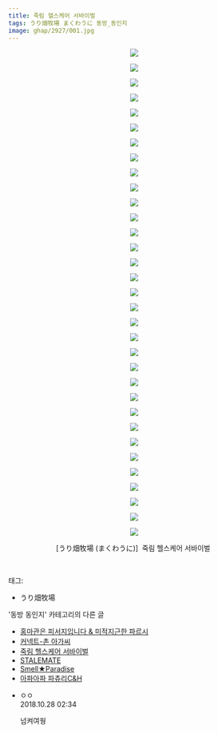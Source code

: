```yaml
---
title: 죽림 헬스케어 서바이벌
tags: うり畑牧場 まくわうに 동방_동인지
image: ghap/2927/001.jpg
---
```

<div class="article">
<p style="text-align: center; clear: none; float: none;"><img src="{{ site.nasurl }}/ghap/2927/001.jpg"/></p>
<p style="text-align: center; clear: none; float: none;"><img src="{{ site.nasurl }}/ghap/2927/002.jpg"/></p>
<p style="text-align: center; clear: none; float: none;"><img src="{{ site.nasurl }}/ghap/2927/003.jpg"/></p>
<p style="text-align: center; clear: none; float: none;"><img src="{{ site.nasurl }}/ghap/2927/004.jpg"/></p>
<p style="text-align: center; clear: none; float: none;"><img src="{{ site.nasurl }}/ghap/2927/005.jpg"/></p>
<p style="text-align: center; clear: none; float: none;"><img src="{{ site.nasurl }}/ghap/2927/006.jpg"/></p>
<p style="text-align: center; clear: none; float: none;"><img src="{{ site.nasurl }}/ghap/2927/007.jpg"/></p>
<p style="text-align: center; clear: none; float: none;"><img src="{{ site.nasurl }}/ghap/2927/008.jpg"/></p>
<p style="text-align: center; clear: none; float: none;"><img src="{{ site.nasurl }}/ghap/2927/009.jpg"/></p>
<p style="text-align: center; clear: none; float: none;"><img src="{{ site.nasurl }}/ghap/2927/010.jpg"/></p>
<p style="text-align: center; clear: none; float: none;"><img src="{{ site.nasurl }}/ghap/2927/011.jpg"/></p>
<p style="text-align: center; clear: none; float: none;"><img src="{{ site.nasurl }}/ghap/2927/012.jpg"/></p>
<p style="text-align: center; clear: none; float: none;"><img src="{{ site.nasurl }}/ghap/2927/013.jpg"/></p>
<p style="text-align: center; clear: none; float: none;"><img src="{{ site.nasurl }}/ghap/2927/014.jpg"/></p>
<p style="text-align: center; clear: none; float: none;"><img src="{{ site.nasurl }}/ghap/2927/015.jpg"/></p>
<p style="text-align: center; clear: none; float: none;"><img src="{{ site.nasurl }}/ghap/2927/016.jpg"/></p>
<p style="text-align: center; clear: none; float: none;"><img src="{{ site.nasurl }}/ghap/2927/017.jpg"/></p>
<p style="text-align: center; clear: none; float: none;"><img src="{{ site.nasurl }}/ghap/2927/018.jpg"/></p>
<p style="text-align: center; clear: none; float: none;"><img src="{{ site.nasurl }}/ghap/2927/019.jpg"/></p>
<p style="text-align: center; clear: none; float: none;"><img src="{{ site.nasurl }}/ghap/2927/020.jpg"/></p>
<p style="text-align: center; clear: none; float: none;"><img src="{{ site.nasurl }}/ghap/2927/021.jpg"/></p>
<p style="text-align: center; clear: none; float: none;"><img src="{{ site.nasurl }}/ghap/2927/022.jpg"/></p>
<p style="text-align: center; clear: none; float: none;"><img src="{{ site.nasurl }}/ghap/2927/023.jpg"/></p>
<p style="text-align: center; clear: none; float: none;"><img src="{{ site.nasurl }}/ghap/2927/024.jpg"/></p>
<p style="text-align: center; clear: none; float: none;"><img src="{{ site.nasurl }}/ghap/2927/025.jpg"/></p>
<p style="text-align: center; clear: none; float: none;"><img src="{{ site.nasurl }}/ghap/2927/026.jpg"/></p>
<p style="text-align: center; clear: none; float: none;"><img src="{{ site.nasurl }}/ghap/2927/027.jpg"/></p>
<p style="text-align: center; clear: none; float: none;"><img src="{{ site.nasurl }}/ghap/2927/028.jpg"/></p>
<p style="text-align: center; clear: none; float: none;"><img src="{{ site.nasurl }}/ghap/2927/029.jpg"/></p>
<p style="text-align: center; clear: none; float: none;"><img src="{{ site.nasurl }}/ghap/2927/030.jpg"/></p>
<p style="text-align: center; clear: none; float: none;"><img src="{{ site.nasurl }}/ghap/2927/031.jpg"/></p>
<p style="text-align: center; clear: none; float: none;"><img src="{{ site.nasurl }}/ghap/2927/032.jpg"/></p>
<p style="text-align: center; clear: none; float: none;"><img src="{{ site.nasurl }}/ghap/2927/033.jpg"/></p>
<p style="text-align: center; clear: none; float: none;">[うり畑牧場 (まくわうに)]  죽림 헬스케어 서바이벌 </p>
<p><br/></p>
</div><div class="tagTrail">
<p>태그: </p>
<ul>
<li>うり畑牧場</li>
</ul>
</div><div class="another">
<p>'동방 동인지' 카테고리의 다른 글</p>
<ul>
<li><a href="/2016-12-17-ghap_2930">홍마관은 피서지입니다 &amp; 미적지근한 파르시</a></li>
<li><a href="/2016-12-17-ghap_2928">커넥트-촌 아가씨</a></li>
<li><a href="/2016-12-17-ghap_2927">죽림 헬스케어 서바이벌</a></li>
<li><a href="/2016-12-17-ghap_2924">STALEMATE</a></li>
<li><a href="/2016-12-17-ghap_2923">Smell★Paradise</a></li>
<li><a href="/2016-12-16-ghap_2922">아파아파 파츄리C&amp;H</a></li>
</ul>
</div><div class="cb_module cb_fluid">
<div class="cb_wrt cb_profile">
<div class="comment">
<ul>
<li class="cb_thumb_off" id="comment15363721">
<div class="cb_comment_area">
<div class="cb_info_area">
<div class="cb_section">
<span class="cb_nick_name">ㅇㅇ</span>
</div>
<div class="cb_section">
<span class="cb_date">2018.10.28 02:34 </span>
</div>
</div>
<div class="cb_dsc_comment">
<p class="cb_dsc">
											넘켜여웡
										</p>
</div>
</div></li>
</ul>
</div>
</div><!-- commentList close -->
</div>